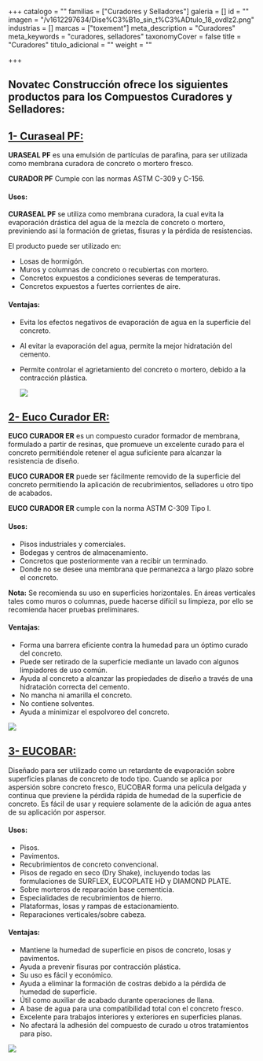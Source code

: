 +++
catalogo = ""
familias = ["Curadores y Selladores"]
galeria = []
id = ""
imagen = "/v1612297634/Dise%C3%B1o_sin_t%C3%ADtulo_18_ovdlz2.png"
industrias = []
marcas = ["toxement"]
meta_description = "Curadores"
meta_keywords = "curadores, selladores"
taxonomyCover = false
title = "Curadores"
titulo_adicional = ""
weight = ""

+++
## Novatec Construcción ofrece los siguientes productos para los Compuestos Curadores y Selladores:

## [**1- Curaseal PF:**](https://www.toxement.com.co/productos/portafolio/compuestos-curadores-y-selladores/curadores/?prodId=1393)

**URASEAL PF** es una emulsión de partículas de parafina, para ser utilizada como membrana curadora de concreto o mortero fresco.

**CURADOR PF** Cumple con las normas ASTM C-309 y C-156.

#### **Usos:**

**CURASEAL PF** se utiliza como membrana curadora, la cual evita la evaporación drástica del agua de la mezcla de concreto o mortero, previniendo así la formación de grietas, fisuras y la pérdida de resistencias.

El producto puede ser utilizado en:

* Losas de hormigón.
* Muros y columnas de concreto o recubiertas con mortero.
* Concretos expuestos a condiciones severas de temperaturas.
* Concretos expuestos a fuertes corrientes de aire.

#### **Ventajas:**

* Evita los efectos negativos de evaporación de agua en la superficie del concreto.
* Al evitar la evaporación del agua, permite la mejor hidratación del cemento.
* Permite controlar el agrietamiento del concreto o mortero, debido a la contracción plástica.

  ![](https://res.cloudinary.com/drnun7bay/image/upload/v1609883948/WhatsApp_Image_2021-01-05_at_15.58.25_tdzw0j.jpg)

## [**2- Euco Curador ER:**](https://www.toxement.com.co/productos/portafolio/compuestos-curadores-y-selladores/curadores/?prodId=1395)

**EUCO CURADOR ER** es un compuesto curador formador de membrana, formulado a partir de resinas, que promueve un excelente curado para el concreto permitiéndole retener el agua suficiente para alcanzar la resistencia de diseño.

**EUCO CURADOR ER** puede ser fácilmente removido de la superficie del concreto permitiendo la aplicación de recubrimientos, selladores u otro tipo de acabados.

**EUCO CURADOR ER** cumple con la norma ASTM C-309 Tipo I.

#### **Usos:**

* Pisos industriales y comerciales.
* Bodegas y centros de almacenamiento.
* Concretos que posteriormente van a recibir un terminado.
* Donde no se desee una membrana que permanezca a largo plazo sobre el concreto.

**Nota:** Se recomienda su uso en superficies horizontales. En áreas verticales tales como muros o columnas, puede hacerse difícil su limpieza, por ello se recomienda hacer pruebas preliminares.

#### **Ventajas:**

* Forma una barrera eficiente contra la humedad para un óptimo curado del concreto.
* Puede ser retirado de la superficie mediante un lavado con algunos limpiadores de uso común.
* Ayuda al concreto a alcanzar las propiedades de diseño a través de una hidratación correcta del cemento.
* No mancha ni amarilla el concreto.
* No contiene solventes.
* Ayuda a minimizar el espolvoreo del concreto.

![](https://res.cloudinary.com/drnun7bay/image/upload/v1609884541/WhatsApp_Image_2021-01-05_at_16.08.28_nicnnp.jpg)

## [**3- EUCOBAR:**](http://www.eucomex.com.mx/portafolio/productos/miscel%C3%A1neos/retardantes-de-evaporaci%C3%B3n/eucobar/)

Diseñado para ser utilizado como un retardante de evaporación sobre superficies planas de concreto de todo tipo. Cuando se aplica por aspersión sobre concreto fresco, EUCOBAR forma una película delgada y continua que previene la pérdida rápida de humedad de la superficie de concreto. Es fácil de usar y requiere solamente de la adición de agua antes de su aplicación por aspersor.

#### **Usos:**

* Pisos.
* Pavimentos.
* Recubrimientos de concreto convencional.
* Pisos de regado en seco (Dry Shake), incluyendo todas las formulaciones de SURFLEX, EUCOPLATE HD y DIAMOND PLATE.
* Sobre morteros de reparación base cementicia.
* Especialidades de recubrimientos de hierro.
* Plataformas, losas y rampas de estacionamiento.
* Reparaciones verticales/sobre cabeza.

#### **Ventajas:**

* Mantiene la humedad de superficie en pisos de concreto, losas y pavimentos.
* Ayuda a prevenir fisuras por contracción plástica.
* Su uso es fácil y económico.
* Ayuda a eliminar la formación de costras debido a la pérdida de humedad de superficie.
* Útil como auxiliar de acabado durante operaciones de llana.
* A base de agua para una compatibilidad total con el concreto fresco.
* Excelente para trabajos interiores y exteriores en superficies planas.
* No afectará la adhesión del compuesto de curado u otros tratamientos para piso.

![](https://res.cloudinary.com/drnun7bay/image/upload/v1616777710/EUCO_vharo1.jpg)